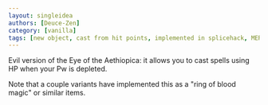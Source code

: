 ```yaml
---
layout: singleidea
authors: [Deuce-Zen]
category: [vanilla]
tags: [new object, cast from hit points, implemented in splicehack, MERGE WITH 793]
---
```

Evil version of the Eye of the Aethiopica: it allows you to cast spells using HP when your Pw is depleted.

Note that a couple variants have implemented this as a "ring of blood magic" or similar items.
